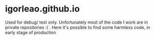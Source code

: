 # igorleao.github.io

Used for debug/ test only.
Unfortunately most of the code I work are in private repositories :( . Here it's possible to find some harmless code, in early stage of production
